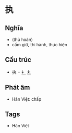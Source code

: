 # 执

## Nghĩa

* (thủ hoàn)
* cầm giữ, thi hành, thực hiện

## Cấu trúc
* 执 = [⺘](⺘.md) [丸](丸.md)

## Phát âm

* Hán Việt: chấp

## Tags
* Hán Việt

<script>window.HANZI_FIELD='执';</script>
